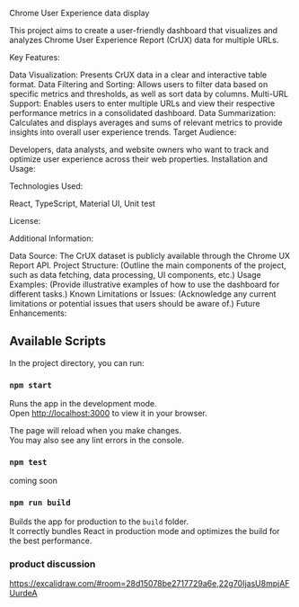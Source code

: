 Chrome User Experience data display

This project aims to create a user-friendly dashboard that visualizes and analyzes Chrome User Experience Report (CrUX) data for multiple URLs.

Key Features:

Data Visualization: Presents CrUX data in a clear and interactive table format.
Data Filtering and Sorting: Allows users to filter data based on specific metrics and thresholds, as well as sort data by columns.
Multi-URL Support: Enables users to enter multiple URLs and view their respective performance metrics in a consolidated dashboard.
Data Summarization: Calculates and displays averages and sums of relevant metrics to provide insights into overall user experience trends.
Target Audience:

Developers, data analysts, and website owners who want to track and optimize user experience across their web properties.
Installation and Usage:

Technologies Used:

React, TypeScript, Material UI, Unit test

License:


Additional Information:

Data Source: The CrUX dataset is publicly available through the Chrome UX Report API.
Project Structure: (Outline the main components of the project, such as data fetching, data processing, UI components, etc.)
Usage Examples: (Provide illustrative examples of how to use the dashboard for different tasks.)
Known Limitations or Issues: (Acknowledge any current limitations or potential issues that users should be aware of.)
Future Enhancements:


## Available Scripts

In the project directory, you can run:

### `npm start`

Runs the app in the development mode.\
Open [http://localhost:3000](http://localhost:3000) to view it in your browser.

The page will reload when you make changes.\
You may also see any lint errors in the console.

### `npm test`

coming soon

### `npm run build`

Builds the app for production to the `build` folder.\
It correctly bundles React in production mode and optimizes the build for the best performance.

### product discussion 

https://excalidraw.com/#room=28d15078be2717729a6e,22g70IjasU8mpjAFUurdeA
